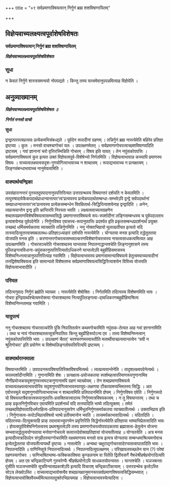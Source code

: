 +++
title = "०९ सर्वप्रमाणाविषयत्वान् निर्गुणं ब्रह्म शशविषाणायितम्"

+++


## विज्ञेयवाच्यलक्ष्यत्वपूर्वाशेषविशेषतः

**सर्वप्रमाणाविषयत्वान् निर्गुणं ब्रह्म शशविषाणायितम्**

***विज्ञेयवाच्यलक्ष्यत्वपूर्वाशेषविशेषतः***

### **सुधा**

न केवलं निर्गुणे शास्त्रसमन्वयो नोपपद्यते । किन्तु तस्य सत्त्वमेवानुपपन्नमित्याह विज्ञेयेति ।

## **अनुव्याख्यानम्**

***विज्ञेयवाच्यलक्ष्यत्वपूर्वाशेषविशेषतः ॥***

***निर्गतं मनसो वाचो***

**सुधा**

द्वन्द्वात्परस्त्वप्रत्ययः प्रत्येकमभिसंबध्द्यते । पूर्वदेन रूपादीनां ग्रहणम् । तन्निर्गुणं ब्रह्म नास्त्येवेति बहिरेव प्रतिज्ञा द्रष्टव्या । कुतः । मनसो वाचश्चागोचरं यतः । उपलक्षणमेतत् । सर्वप्रमाणागोचरत्वाच्छशविषाणवदिति द्रष्टव्यम् । गवां ज्ञानानां चरो वृत्तिरस्मिन्निति गोचरम् । विषय इति यावत् । तेन नपुंसकोपपत्तिः । सर्वप्रमाणाविषयत्वं कुत इत्यत उक्तं विज्ञेयत्वपूर्व-विशेषेभ्यो निर्गतमिति । विज्ञेयत्वाभावान्न कस्यापि प्रमाणस्य विषयः । वाच्यत्वलक्ष्यत्वसदृश-गुणयोगित्वाभावाच्च न शाब्दत्वम् । रूपाद्यभावाच्च न प्रत्यक्षत्वम् । लिङ्गसंबन्धाभावाच्च नानुमेयत्वमिति ।

### **वाक्यार्थचन्द्रिका**

उपसंहारानन्तरं पुनस्तदुपपादनानुपपत्तिरित्यत उत्तरग्रन्थस्य विषयान्तरं दर्शयति न केवलमिति । तत्पुरुषादावेकैकपदार्थप्राधान्यात्तत्पर‘त्व’प्रत्ययस्य प्रत्येकपदार्थसम्बन्धा-सम्भवेऽपि द्वन्द्वे सर्वपदार्थानां समप्राधान्यात्तत्पर‘त्व’प्रत्ययस्य प्रत्येकसम्बन्धेन विवक्षितार्थ-सिद्धिरित्याशयेनाह द्वन्द्वादिति । अनेन, त्वप्रत्ययान्तेन द्वन्द्व इति भ्रान्तिरपि निरस्ता भवति । लक्ष्यत्ववाच्यत्वग्रहणेन शब्दरूपप्रमाणविशेषविषयत्वासम्भवसिद्धेः प्रमाणान्तराविषयत्वे रूप-स्पर्शादीनां लङ्गिसम्बन्धस्य च पूर्वपदाल्लाभ इत्याशयेनाह पूर्वपदेनेति । निर्गुणविषय एवासत्त्व-रूपानुपपत्तिः प्रदर्श्यत इति प्रकृतसम्बन्धप्रदर्शनार्थं प्रयुक्त तच्छब्दं धर्मिसमर्पकतया व्याख्याति तन्निर्गुणमिति । ननु नोक्ताभिप्रायो मूलात्प्रतीयत इत्यतो यदि तत्स्यादित्युत्तरवाक्यबललब्ध-प्रतिज्ञाऽध्याहारं दर्शयति नास्त्येवेति । योग्यतया मनस इत्यादि तद्धेतुततया योजयति मनस इति । करणान्तरगोचरत्वसम्भवात्करणविशेषागोचरत्वस्य नासत्वसाधकत्वमित्यत आह उपलक्षणमिति । गोचरसञ्चरेति गोचरशब्दस्य घान्ततया निपातनाद्धान्तश्चेति लिङ्गानुशासने तस्य पुल्लिङ्गत्वविधाना-न्नपुंसकानुपपत्तिरित्यतोऽधिकरणे घान्तत्वेऽपि बहुव्रीहिसमासस्य विशेष्यनिध्नत्वान्नानुपपत्तिरित्याह गवामिति । विज्ञेयत्वाभावस्य प्रमाणसामान्याविषयत्वे हेतुत्वमवाच्यत्वादीनां तत्तद्विशेषाविषयत्व इति सामान्यतो विशेषतश्च सर्वप्रमाणाविषयत्वसिद्धिरित्याशयेन विविच्य योजयति विज्ञेयत्वाभावादीति ।

### **परिमल**

तदित्यनुवादः निर्गुणं ब्रह्मेति व्याख्या । नास्त्येवेति शेषोक्तिः । निर्गतमिति तदित्यस्य विशेषणमिति भावः । गोचरा इन्द्रियार्थाश्चेत्यमरोक्त्या गोचरशब्दस्य नित्यपुंल्लिङ्गत्वा-द्य्वधिकरणबहुव्रीहिमाश्रित्य विशेष्यनिघ्नतामाह गवामिति ।

### **यादुपत्यं**

ननु गोचरशब्दस्य गोचरसञ्चरेति पुंसि निपातितत्वेन कथमगोचरमिति नपुंसक-तेत्यत आह गवां ज्ञानानामिति । तथा च नायं गोचरशब्दस्तत्सूत्रनिपातितः किन्तु बहुव्रीहिरूपोऽन्य एव । तस्य विशेष्यनिघ्नत्वान् नपुंसकोपपत्तिरिति भावः । उपलक्षणं चैतत्’ चरश्चरणमस्यास्तीति मत्वर्थीयाच्प्रत्ययान्तत्वेन ‘त्रयी न श्रुतिगोचरा’ इति प्रयोगेण च विशेष्यलिङ्गतोपपत्तिरित्यपि द्रष्टव्यम् ।

### **वाक्यार्थरत्नमाला**

विषयान्तरमिति । उपपादनरूपविषयातिरिक्तविषयमित्यर्थः । त्वत्प्रत्ययान्तेनेति । तादृशलक्ष्यपदेनेत्यर्थः । रूपस्पर्शादीनामिति । गुणानामिति शेषः । प्रत्यक्षत्व-प्रयोजकतया स्पर्शमहत्वपरिमाणरूपगुणानामिव गौणीप्रयोजकसदृशगुणवत्त्वघटकगुणानामपि ग्रहणं व्याख्येयम् । तेन शब्दप्रमाणाविषयत्वे वाच्यत्वलक्ष्यत्वाभावयोरिव सदृशगुणयोगित्वाभावस्याप्युप-लक्षणया टीकायामप्यभिमतस्य सिद्धिः । अत एवोत्तरमूले सदृशगुणयोगित्वाभावाच्च न शाब्दत्वमिति प्रतिपादनमिति ज्ञेयम् । निर्गुणविषय एवेति । निर्गुणरूपो यो विषयस्तत्रैवासत्त्वरूपानुपपत्ति-प्रसक्तिसत्त्वादस्य निर्गुणमात्रविषयकत्वम् । न तु विषयान्तरम् । तथा च प्राक् प्रकृतनिर्गुणविचार एवायमिति प्रदर्शनार्थं यदि तत्स्यादिति भाष्ये तदित्युक्तम् । तमेतं तच्छब्दविज्ञेयत्वादिधर्मराहित्य-प्रतिपादनानुसारेण धर्मिभूतनिर्गुणसमर्पकतया व्याख्यातीत्यर्थः । उक्ताभिप्राय इति । निर्गुणासत्व-रूपोऽभिप्रायविषयो भाष्ये प्रतीयमानोन भवति । तत्समर्पकाभावादित्यर्थः । यदितदिति । यदितत्स्या-दित्युक्त्याहि प्राक् तदभावाभ्युपगमेन प्रवृत्तिरिति सिद्धेर्नास्त्येवेति प्रतिज्ञाया भाष्याभिप्रेतत्वादिति भावः । ज्ञेयत्वपूर्वविशेषनिर्गतत्वस्य प्रथमश्रुतत्वेऽपि तस्य प्रमाणागोचरत्वोपपादकतया ब्रह्मासत्व-हेतुत्वेन योजना सम्भवात्तद्धेतुत्वयोग्यताया मनोवाग्गोचरत्वे सत्वात्तदेवोक्तप्रतिज्ञायां योजयतीत्याह ॥ योग्यतयेति । अत्र मनस इत्यादीत्यत्रादिपदेन संगृहीतस्याग्गोचरमिति वक्ष्यमाणस्य मनसो वाच इत्यत्र योग्यतया सम्बन्धमाश्रित्यमनोवाच इत्येतद्धेततया योजयतीत्यप्यर्थो दृष्टव्यः ॥ नासत्वेति । अन्यथा चक्षुराद्यगोचरसादेरप्यसत्वापातादिति भावः । निपातनादिति ॥ पाणिनिसूत्रे निपातनादित्यर्थः । निपातनादित्युपलक्षणम् । परिखावलयच्छलेन यान (?) परेषां ग्रहणस्यागोचरः । फणिभाषितभाष्य-फक्किकाविषया कुण्डलनाम वा पितेति द्वितीयसर्गे नैषधेश्रीहर्षप्रयोगादित्यपि ज्ञेयम् । अत एव चन्द्रिकाटिप्पणे गुरुवरेण्यैः श्रीहर्षप्रयोगोऽपि साधकतयोपन्यस्तः । घान्तश्चेति । घञजबन्ताः पुंसीति घञजन्तश्चेति सूत्रविन्यासप्रकाशेऽपि इत्यादि विचारश् चन्द्रिकाटीकायाम् । उत्तरग्रन्थेच कृतोऽस्ति सोऽत्र लेख्योऽस्ति । वाच्यत्वाद्यभावोक्त्यैव शब्दप्रत्यक्षानुमानरूपसर्वप्रमाणविषयत्वसिद्धिसम्भवात् । विज्ञेयत्वाभावोक्तिवैयर्थ्यमित्यतस्तदुक्तेरभिप्रायमाह । विज्ञेयत्वाभावस्येत्यादिना ।

